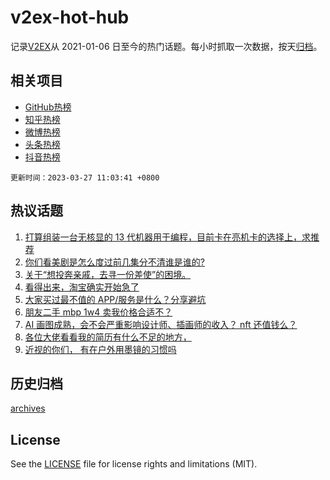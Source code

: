 # v2ex-hot-hub

 记录[V2EX](https://www.v2ex.com/)从 2021-01-06 日至今的热门话题。每小时抓取一次数据，按天[归档](archives)。
 
 ## 相关项目

- [GitHub热榜](https://github.com/it985/github-hot-hub)
- [知乎热榜](https://github.com/it985/zhihu-hot-hub)
- [微博热榜](https://github.com/it985/weibo-hot-hub)
- [头条热榜](https://github.com/it985/toutiao-hot-hub)
- [抖音热榜](https://github.com/it985/douyin-hot-hub)


 `更新时间：2023-03-27 11:03:41 +0800`

## 热议话题

1. [打算组装一台无核显的 13 代机器用于编程，目前卡在亮机卡的选择上，求推荐](https://www.v2ex.com/t/927251)
1. [你们看美剧是怎么度过前几集分不清谁是谁的?](https://www.v2ex.com/t/927321)
1. [关于“想投奔亲戚，去寻一份差使”的困境。](https://www.v2ex.com/t/927252)
1. [看得出来，淘宝确实开始急了](https://www.v2ex.com/t/927365)
1. [大家买过最不值的 APP/服务是什么？分享避坑](https://www.v2ex.com/t/927250)
1. [朋友二手 mbp 1w4 卖我价格合适不？](https://www.v2ex.com/t/927233)
1. [AI 画图成熟，会不会严重影响设计师、插画师的收入？ nft 还值钱么？](https://www.v2ex.com/t/927269)
1. [各位大佬看看我的简历有什么不足的地方，](https://www.v2ex.com/t/927280)
1. [近视的你们， 有在户外用墨镜的习惯吗](https://www.v2ex.com/t/927385)

## 历史归档

[archives](archives)

## License

See the [LICENSE](LICENSE) file for license rights and limitations (MIT).
